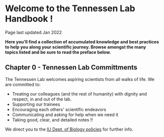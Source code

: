 # Welcome to the Tennessen Lab Handbook !

Page last updated Jan 2022

**Here you'll find a collection of accumulated knowledge and best practices to help you along your scientific journey.  Browse amongst the many topics listed and be sure to read the preface below.**

## Chapter 0 - Tennessen Lab Committments

The Tennessen Lab welcomes aspiring scientists from all walks of life.  We are committed to:
- Treating our colleagues (and the rest of humanity) with dignity and respect, in and out of the lab.
- Supporting our trainees
- Encouraging each others' scientific endeavors
- Communicating and asking for help when we need it
- Taking good, clear, and detailed notes !!

We direct you to the [IU Dept. of Biology policies](https://biology.indiana.edu/about/diversity.html) for further info.


